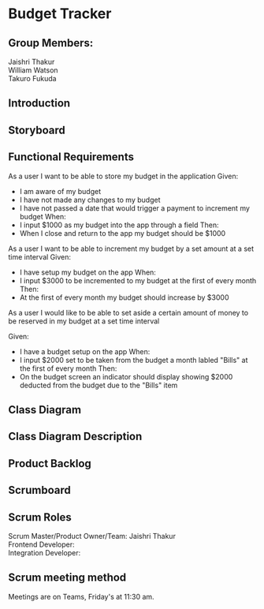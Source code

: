 # Budget Tracker
## Group Members: </br>
Jaishri Thakur </br>
William Watson </br>
Takuro Fukuda </br>

## Introduction

## Storyboard

## Functional Requirements
As a user I want to be able to store my budget in the application
Given:
* I am aware of my budget
* I have not made any changes to my budget
* I have not passed a date that would trigger a payment to increment my budget
When:
* I input $1000 as my budget into the app through a field
Then:
* When I close and return to the app my budget should be $1000

As a user I want to be able to increment my budget by a set amount at a set time interval
Given:
* I have setup my budget on the app
When:
* I input $3000 to be incremented to my budget at the first of every month
Then:
* At the first of every month my budget should increase by $3000

As a user I would like to be able to set aside a certain amount of money to be reserved in my budget at a set time interval

Given:
* I have a budget setup on the app
When:
* I input $2000 set to be taken from the budget a month labled "Bills" at the first of every month
Then:
* On the budget screen an indicator should display showing $2000 deducted from the budget due to the "Bills" item

## Class Diagram

## Class Diagram Description

## Product Backlog

## Scrumboard

## Scrum Roles
Scrum Master/Product Owner/Team: Jaishri Thakur </br>
Frontend Developer:    </br>
Integration Developer:

## Scrum meeting method
Meetings are on Teams, Friday's at 11:30 am. 
